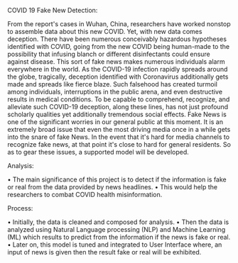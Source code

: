 COVID 19 Fake New Detection:

From the report's cases in Wuhan, China, researchers have worked nonstop to assemble data about this new COVID. Yet, with new data comes deception. There have been numerous conceivably hazardous hypotheses identified with COVID, going from the new COVID being human-made to the possibility that infusing blanch or different disinfectants could ensure against disease. This sort of fake news makes numerous individuals alarm everywhere in the world. As the COVID-19 infection rapidly spreads around the globe, tragically, deception identified with Coronavirus additionally gets made and spreads like fierce blaze. Such falsehood has created turmoil among individuals, interruptions in the public arena, and even destructive results in medical conditions. To be capable to comprehend, recognize, and alleviate such COVID-19 deception, along these lines, has not just profound scholarly qualities yet additionally tremendous social effects.
Fake News is one of the significant worries in our general public at this moment. It is an extremely broad issue that even the most driving media once in a while gets into the snare of fake News. In the event that it's hard for media channels to recognize fake news, at that point it's close to hard for general residents. So as to gear these issues, a supported model will be developed. 

Analysis:

•	The main significance of this project is to detect if the information is fake or real from the data provided by news headlines.
•	This would help the researchers to combat COVID health misinformation. 

Process:

•	Initially, the data is cleaned and composed for analysis. 
•	Then the data is analyzed using Natural Language processing (NLP) and Machine Learning (ML) which results to predict from the information if the news is fake or real. 
•	Later on, this model is tuned and integrated to User Interface where, an input of news is given then the result fake or real will be exhibited. 




